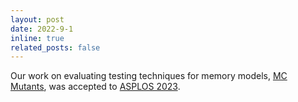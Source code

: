 ```yaml
---
layout: post
date: 2022-9-1
inline: true
related_posts: false
---
```


Our work on evaluating testing techniques for memory models, [MC Mutants](assets/pdf/mc_mutants.pdf), was accepted to [ASPLOS 2023](https://www.asplos-conference.org/asplos2023/).